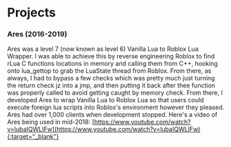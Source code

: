# Projects
### Ares (2016-2019)
Ares was a level 7 (now known as level 6) Vanilla Lua to Roblox Lua Wrapper. I was able to achieve this by reverse engineering Roblox to find rLua C functions locations in memory and calling them from C++, hooking onto lua_gettop to grab the LuaState thread from Roblox. From there, as always, I had to bypass a few checks which was pretty much just turning the return check jz into a jmp, and then putting it back after thee function was properly called to avoid getting caught by memory check. From there, I developed Ares to wrap Vanilla Lua to Roblox Lua so that users could execute foreign lua scripts into Roblox's environment however they pleased. Ares had over 1,000 clients when development stopped. Here's a video of Ares being used in mid-2018: [https://www.youtube.com/watch?v=lubaIQWLIFw](https://www.youtube.com/watch?v=lubaIQWLIFw){:target="_blank"}
